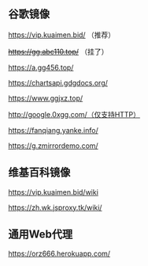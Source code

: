 ## 谷歌镜像

https://vip.kuaimen.bid/
（推荐）

~~https://gg.abc110.top/~~
（挂了）

https://a.gg456.top/

https://chartsapi.gdgdocs.org/

https://www.ggjxz.top/

http://google.0xgg.com/（仅支持HTTP）

https://fanqiang.yanke.info/

https://g.zmirrordemo.com/

## 维基百科镜像

https://vip.kuaimen.bid/wiki

https://zh.wk.jsproxy.tk/wiki/

## 通用Web代理

https://orz666.herokuapp.com/
